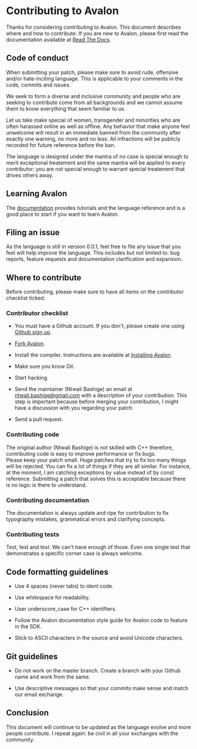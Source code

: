 # Contributing to Avalon

Thanks for considering contributing to Avalon. This document describes where and how to contribute.
If you are new to Avalon, please first read the documentation available at [Read The Docs](https://avalon-lang.readthedocs.io/en/latest).

## Code of conduct

When submitting your patch, please make sure to avoid rude, offensive and/or hate-inciting language.
This is applicable to your comments in the code, commits and issues.

We seek to form a diverse and inclusive community and people who are seeking to contribute come from all backgrounds 
and we cannot assume them to know everything that seem familiar to us.

Let us take make special of women, transgender and minorities who are often harassed online as well as offline.
Any behavior that make anyone feel unwelcome will result in an immediate banned from the community after exactly one warning, no more and no less.
All infractions will be publicly recorded for future reference before the ban.

The language is designed under the mantra of no case is special enough to merit exceptional treatement and 
the same mantra will be applied to every contributor: you are not special enough to warrant special treatement 
that drives others away.

## Learning Avalon

The [documentation](https://avalon-lang.readthedocs.io/en/latest) provides tutorials and the language reference 
and is a good place to start if you want to learn Avalon.

## Filing an issue

As the language is still in version 0.0.1, feel free to file any issue that you feel will help improve the language.
This includes but not limited to: bug reports, feature requests and documentation clarification and expansion.

## Where to contribute

Before contributing, please make sure to have all items on the contributor checklist ticked.

### Contributor checklist

* You must have a Github account. If you don't, please create one using [Github sign up](https://github.com/signup/free).

* [Fork Avalon](https://github.com/avalon-lang/avaloni/fork).

* Install the compiler. Instructions are available at [Installing Avalon](https://avalon-lang.readthedocs.io/en/latest/installation.html).

* Make sure you know Git.

* Start hacking.

* Send the maintainer (Ntwali Bashige) an email at ntwali.bashige@gmail.com with a description of your contribution.
This step is important because before merging your contribution, I might have a discussion with you regarding your patch.

* Send a pull request.

### Contributing code

The original author (Ntwali Bashige) is not skilled with C++ therefore, contributing code is easy to improve performance or fix bugs.  
Please keep your patch small. Huge patches that try to fix too many things will be rejected. You can fix a lot of things if they are all similar.
For instance, at the moment, I am catching exceptions by value instead of by const reference. Submitting a patch that solves this is acceptable because there is no logic is there to understand.

### Contributing documentation

The documentation is always update and ripe for contribution to fix typography mistakes, grammatical errors and clarifying concepts.

### Contributing tests

Test, test and test. We can't have enough of those. Even one single test that demonstrates a specific corner case is always welcome.

## Code formatting guidelines

* Use 4 spaces (never tabs) to ident code.

* Use whitespace for readability.

* User underscore_case for C++ identifiers.

* Follow the Avalon documentation style guide for Avalon code to feature in the SDK.

* Stick to ASCII characters in the source and avoid Unicode characters.

## Git guidelines

* Do not work on the master branch. Create a branch with your Github name and work from the same.

* Use descriptive messages so that your commits make sense and match our email exchange.

## Conclusion

This document will continue to be updated as the language evolve and more people contribute.
I repeat again: be civil in all your exchanges with the community.
